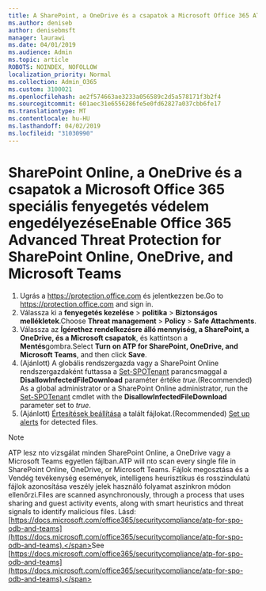 ```yaml
---
title: A SharePoint, a OneDrive és a csapatok a Microsoft Office 365 ATP engedélyezése
ms.author: deniseb
author: denisebmsft
manager: laurawi
ms.date: 04/01/2019
ms.audience: Admin
ms.topic: article
ROBOTS: NOINDEX, NOFOLLOW
localization_priority: Normal
ms.collection: Admin_O365
ms.custom: 3100021
ms.openlocfilehash: ae2f574663ae3233a056589c2d5a578171f3b2f4
ms.sourcegitcommit: 601aec31e6556286fe5e0fd62827a037cbb6fe17
ms.translationtype: MT
ms.contentlocale: hu-HU
ms.lasthandoff: 04/02/2019
ms.locfileid: "31030990"
---
```

# <a name="enable-office-365-advanced-threat-protection-for-sharepoint-online-onedrive-and-microsoft-teams"></a><span data-ttu-id="1e206-102">SharePoint Online, a OneDrive és a csapatok a Microsoft Office 365 speciális fenyegetés védelem engedélyezése</span><span class="sxs-lookup"><span data-stu-id="1e206-102">Enable Office 365 Advanced Threat Protection for SharePoint Online, OneDrive, and Microsoft Teams</span></span>

1. <span data-ttu-id="1e206-103">Ugrás a https://protection.office.com és jelentkezzen be.</span><span class="sxs-lookup"><span data-stu-id="1e206-103">Go to https://protection.office.com and sign in.</span></span>
2. <span data-ttu-id="1e206-104">Válassza ki a **fenyegetés kezelése** > **politika** > **Biztonságos mellékletek**.</span><span class="sxs-lookup"><span data-stu-id="1e206-104">Choose **Threat management** > **Policy** > **Safe Attachments**.</span></span>
3. <span data-ttu-id="1e206-105">Válassza az **Ígérethez rendelkezésre álló mennyiség, a SharePoint, a OneDrive, és a Microsoft csapatok**, és kattintson a **Mentés**gombra.</span><span class="sxs-lookup"><span data-stu-id="1e206-105">Select **Turn on ATP for SharePoint, OneDrive, and Microsoft Teams**, and then click **Save**.</span></span>
4. <span data-ttu-id="1e206-106">(Ajánlott) A globális rendszergazda vagy a SharePoint Online rendszergazdaként futtassa a [Set-SPOTenant](https://docs.microsoft.com/powershell/module/sharepoint-online/Set-SPOTenant?view=sharepoint-ps) parancsmaggal a **DisallowInfectedFileDownload** paraméter értéke *true*.</span><span class="sxs-lookup"><span data-stu-id="1e206-106">(Recommended) As a global administrator or a SharePoint Online administrator, run the [Set-SPOTenant](https://docs.microsoft.com/powershell/module/sharepoint-online/Set-SPOTenant?view=sharepoint-ps) cmdlet with the **DisallowInfectedFileDownload** parameter set to *true*.</span></span>
5. <span data-ttu-id="1e206-107">(Ajánlott) [Értesítések beállítása](https://docs.microsoft.com/office365/securitycompliance/turn-on-atp-for-spo-odb-and-teams#set-up-alerts-for-detected-files) a talált fájlokat.</span><span class="sxs-lookup"><span data-stu-id="1e206-107">(Recommended) [Set up alerts](https://docs.microsoft.com/office365/securitycompliance/turn-on-atp-for-spo-odb-and-teams#set-up-alerts-for-detected-files) for detected files.</span></span>

> [!NOTE]
> <span data-ttu-id="1e206-108">ATP lesz nto vizsgálat minden SharePoint Online, a OneDrive vagy a Microsoft Teams egyetlen fájlban.</span><span class="sxs-lookup"><span data-stu-id="1e206-108">ATP will nto scan every single file in SharePoint Online, OneDrive, or Microsoft Teams.</span></span> <span data-ttu-id="1e206-109">Fájlok megosztása és a Vendég tevékenység események, intelligens heurisztikus és rosszindulatú fájlok azonosítása veszély jelek használó folyamat aszinkron módon ellenőrzi.</span><span class="sxs-lookup"><span data-stu-id="1e206-109">Files are scanned asynchronously, through a process that uses sharing and guest activity events, along with smart heuristics and threat signals to identify malicious files.</span></span> <span data-ttu-id="1e206-110">Lásd: [https://docs.microsoft.com/office365/securitycompliance/atp-for-spo-odb-and-teams](https://docs.microsoft.com/office365/securitycompliance/atp-for-spo-odb-and-teams).</span><span class="sxs-lookup"><span data-stu-id="1e206-110">See [https://docs.microsoft.com/office365/securitycompliance/atp-for-spo-odb-and-teams](https://docs.microsoft.com/office365/securitycompliance/atp-for-spo-odb-and-teams).</span></span>